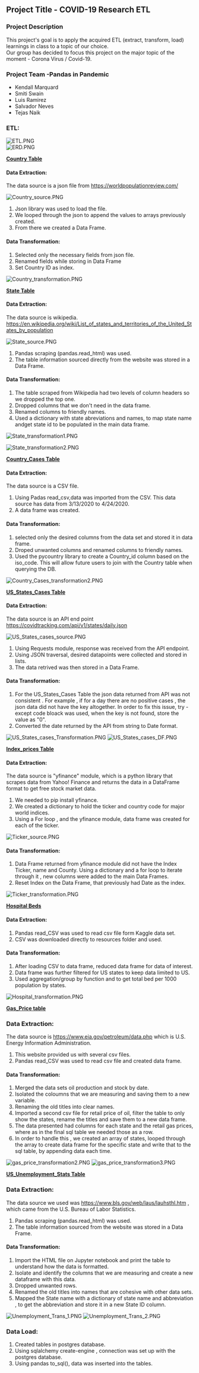 ## Project Title - COVID-19 Research ETL

### Project Description
This project's goal is to apply the acquired ETL (extract, transform, load) learnings in class to a topic of our choice.<br/>
Our group has decided to focus this project on the major topic of the moment - Corona Virus / Covid-19.

### Project Team -Pandas in Pandemic
- Kendall Marquard
- Smiti Swain
- Luis Ramirez
- Salvador Neves
- Tejas Naik

### ETL:

![ETL.PNG](Images/ETL.PNG)
<br/>
![ERD.PNG](Images/ERD.png)

<ins>**Country Table**</ins><br/>
#### Data Extraction:
The data source is a json file from https://worldpopulationreview.com/

![Country_source.PNG](Images/Country_source.PNG)

1) Json library was used to load the file.
2) We looped through the json to append the values to arrays previously created. 
3) From there we created a Data Frame.

#### Data Transformation:
1) Selected only the necessary fields from json file.
2) Renamed fields while storing in Data Frame
3) Set Country ID as index.

![Country_transformation.PNG](Images/Country_transformation.PNG)


<ins>**State Table**</ins><br/>
#### Data Extraction:
The data source is wikipedia. https://en.wikipedia.org/wiki/List_of_states_and_territories_of_the_United_States_by_population

![State_source.PNG](Images/State_source.PNG)

1) Pandas scraping (pandas.read_html) was used.
2) The table information sourced directly from the website was stored in a Data Frame.


#### Data Transformation:
1) The table scraped from Wikipedia had two levels of column headers so we dropped the top one.
2) Dropped columns that we don't need in the data frame.
3) Renamed columns to friendly names.
4) Used a dictionary with state abreviations and names, to map state name andget state id to be populated in the main data frame.

![State_transformation1.PNG](Images/State_transformation1.PNG)

![State_transformation2.PNG](Images/State_transformation2.PNG)

<ins>**Country_Cases Table**</ins><br/>
#### Data Extraction:
The data source is a CSV file.

1) Using Padas read_csv,data was imported from the CSV. This data source has data from 3/13/2020 to 4/24/2020.  
2) A data frame was created.


#### Data Transformation:

1) selected only the desired columns from the data set and stored it in data frame.
2) Droped unwanted columns and renamed columns to friendly names.
3) Used the pycountry library to create a Country_id column based on the iso_code. This will allow future users to join with the Country table when querying the DB.

![Country_Cases_transformation2.PNG](Images/country_cases_transformation.PNG)

<ins>**US_States_Cases Table**</ins><br/>
#### Data Extraction:
The data source is an API end point https://covidtracking.com/api/v1/states/daily.json

![US_States_cases_source.PNG](Images/US_States_cases_source.PNG)

1) Using Requests module, response was received from the API endpoint.
2) Using JSON traversal, desired datapoints were collected and stored in lists.
3) The data retrived was then stored in a Data Frame.


#### Data Transformation:
1) For the US_States_Cases Table the json data returned from API was not consistent . For example , if for a day there are no positive cases , the json data did not have the key altogether. In order to fix this issue, try - except code bloack was used, when the key is not found, store the value as "0".
2) Converted the date returned by the API from string to Date format.

![US_States_cases_Transformation.PNG](Images/US_States_cases_Transformation.PNG)
![US_States_cases_DF.PNG](Images/US_States_cases_DF.PNG)


<ins>**Index_prices Table**</ins><br/>
#### Data Extraction:
The data source is "yfinance" module, which is a python library that scrapes data from Yahoo! Finance and returns the data in a DataFrame format to get free stock market data.

1) We needed to pip install yfinance.
2) We created a dictionary to hold the ticker and country code for major world indices.
3) Using a For loop , and the yfinance module, data frame was created for each of the ticker.

![Ticker_source.PNG](Images/Ticker_source.PNG)


#### Data Transformation:
1) Data Frame returned from yfinance module did not have the Index Ticker, name and County. Using a dictionary and a for loop to iterate through it , new columns were added to the main Data Frames. 
2) Reset Index on the Data Frame, that previously had Date as the index.

![Ticker_transformation.PNG](Images/Ticker_transformation.PNG)


<ins>**Hospital Beds**</ins><br/>
#### Data Extraction:

1)	Pandas read_CSV was used to read csv file form Kaggle data set.
2)	CSV was downloaded directly to resources folder and used. 


#### Data Transformation:
1)	After loading CSV to data frame, reduced data frame for data of interest.
2)	Data frame was further filtered for US states to keep data limited to US.
3)	Used aggregation/group by function and to get total bed per 1000 population by states.

![Hospital_transformation.PNG](Images/Hospital_transformation.PNG)


<ins>**Gas_Price table**</ins><br/>
### Data Extraction: 
The data source is https://www.eia.gov/petroleum/data.php which is U.S. Energy Information Administration. 

1) This website provided us with several csv files.
2) Pandas read_CSV was used to read csv file and created data frame.

#### Data Transformation:
1) Merged the data sets oil production and stock by date.
2) Isolated the coloumns that we are measuring and saving them to a new variable.
3) Renaming the old titles into clear names.
4) Imported a second csv file for retail price of oil, filter the table to only show the states, rename the titles and save them to a new data frame.
5) The data presented had columns for each state and the retail gas prices, where as in the final sql table we needed those as a row.
6) In order to handle this , we created an array of states, looped through the array to create data frame for the specific state and write that to the sql table, by appending data each time.

![gas_price_transformation2.PNG](Images/gas_price_transformation2.PNG)
![gas_price_transformation3.PNG](Images/gas_price_transformation3.PNG)

<ins>**US_Unemployment_Stats Table**</ins><br/>
### Data Extraction: 
The data source we used was https://www.bls.gov/web/laus/lauhsthl.htm , which came from the U.S. Bureau of Labor Statistics. 

1) Pandas scraping (pandas.read_html) was used.
2) The table information sourced from the website was stored in a Data Frame.

#### Data Transformation:
1) Import the HTML file on Jupyter notebook and print the table to understand how the data is formatted. 
2) Isolate and identify the columns that we are measuring and create a new dataframe with this data.
3) Dropped unwanted rows.
4) Renamed the old titles into names that are cohesive with other data sets.
5) Mapped the State name with a dictionary of state name and abbreviation , to get the abbreviation and store it in a new State ID column.


![Unemployment_Trans_1.PNG](Images/Unemployment_Trans_1.PNG)
![Unemployment_Trans_2.PNG](Images/Unemployment_Trans_2.PNG)

### Data Load:

1) Created tables in postgres database.
2) Using sqlalchemy create-engine , connection was set up with the postgres database.
3) Using pandas to_sql(), data was inserted into the tables.
